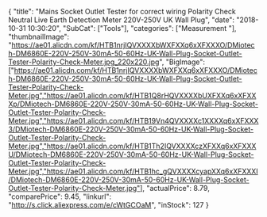{
	"title": "Mains Socket Outlet Tester for correct wiring Polarity Check Neutral Live Earth Detection Meter 220V-250V UK Wall Plug",
	"date": "2018-10-31 10:30:20",
	"SubCat": ["Tools"],
	"categories": ["Measurement "],
	"thumbnailImage": "https://ae01.alicdn.com/kf/HTB1nrjIQVXXXXbWXFXXq6xXFXXXO/DMiotech-DM6860E-220V-250V-30mA-50-60Hz-UK-Wall-Plug-Socket-Outlet-Tester-Polarity-Check-Meter.jpg_220x220.jpg",
	"BigImage": ["https://ae01.alicdn.com/kf/HTB1nrjIQVXXXXbWXFXXq6xXFXXXO/DMiotech-DM6860E-220V-250V-30mA-50-60Hz-UK-Wall-Plug-Socket-Outlet-Tester-Polarity-Check-Meter.jpg","https://ae01.alicdn.com/kf/HTB1Q8rHQVXXXXbUXFXXq6xXFXXXp/DMiotech-DM6860E-220V-250V-30mA-50-60Hz-UK-Wall-Plug-Socket-Outlet-Tester-Polarity-Check-Meter.jpg","https://ae01.alicdn.com/kf/HTB19Vn4QVXXXXc1XXXXq6xXFXXX3/DMiotech-DM6860E-220V-250V-30mA-50-60Hz-UK-Wall-Plug-Socket-Outlet-Tester-Polarity-Check-Meter.jpg","https://ae01.alicdn.com/kf/HTB1Th2IQVXXXXczXFXXq6xXFXXXU/DMiotech-DM6860E-220V-250V-30mA-50-60Hz-UK-Wall-Plug-Socket-Outlet-Tester-Polarity-Check-Meter.jpg","https://ae01.alicdn.com/kf/HTB1hc_gQVXXXXcyapXXq6xXFXXXI/DMiotech-DM6860E-220V-250V-30mA-50-60Hz-UK-Wall-Plug-Socket-Outlet-Tester-Polarity-Check-Meter.jpg"],
	"actualPrice": 8.79,
	"comparePrice": 9.45,
	"linkurl": "http://s.click.aliexpress.com/e/cWtGCOaM",
	"inStock": 127
}
